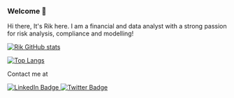 ### Welcome  👋

Hi there, It's Rik here. I am a financial and data analyst with a strong passion for risk analysis, compliance and modelling!



[![Rik GitHub stats](https://github-readme-stats.vercel.app/api?username=rik01)](https://github.com/anuraghazra/github-readme-stats)

[![Top Langs](https://github-readme-stats.vercel.app/api/top-langs/?username=rik01&layout=compact)](https://github.com/anuraghazra/github-readme-stats)

Contact me at 
<div id="badges">
  <a href="www.linkedin.com/in/rikchoudhury">
    <img src="https://img.shields.io/badge/LinkedIn-blue?style=for-the-badge&logo=linkedin&logoColor=white" alt="LinkedIn Badge"/>
  </a>
  <a href="https://twitter.com/choudhury_rik">
    <img src="https://img.shields.io/badge/Twitter-blue?style=for-the-badge&logo=twitter&logoColor=white" alt="Twitter Badge"/>
  </a>
</div>
<img src="https://komarev.com/ghpvc/?username=Rik01&style=flat-square&color=blue" alt=""/>
